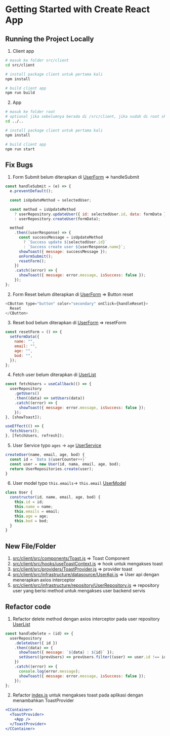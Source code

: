 # Getting Started with Create React App

## Running the Project Locally

1. Client app

```bash
# masuk ke folder src/client
cd src/client

# install package client untuk pertama kali
npm install

# build client app
npm run build
```

2. App

```bash
# masuk ke folder root
# optional jika sebelumnya berada di /src/client, jika sudah di root skip step ini
cd ../..

# install package client untuk pertama kali
npm install

# build client app
npm run start
```

## Fix Bugs

1. Form Submit belum diterapkan di [UserForm](src/client/src/components/UserForm.js#L36) => handleSubmit

```js
const handleSubmit = (e) => {
  e.preventDefault();

  const isUpdateMethod = selectedUser;

  const method = isUpdateMethod
    ? userRepository.updateUser({ id: selectedUser.id, data: formData })
    : userRepository.createUser(formData);

  method
    .then((userResponse) => {
      const successMessage = isUpdateMethod
        ? `Success update ${selectedUser.id}`
        : `Success create user ${userResponse.name}`;
      showToast({ message: successMessage });
      onFormSubmit();
      resetForm();
    })
    .catch((error) => {
      showToast({ message: error.message, isSuccess: false });
    });
};
```

2. Form Reset belum diterapkan di [UserForm](src/client/src/components/UserForm.js#L125) => Button reset

```js
<CButton type="button" color="secondary" onClick={handleReset}>
  Reset
</CButton>
```

3. Reset bod belum diterapkan di [UserForm](src/client/src/components/UserForm.js#L59) => resetForm

```js
const resetForm = () => {
  setFormData({
    name: "",
    email: "",
    age: "",
    bod: "",
  });
};
```

4. Fetch user belum diterapkan di [UserList](src/client/src/components/UserList.js#L19)

```js
const fetchUsers = useCallback(() => {
  userRepository
    .getUsers()
    .then((data) => setUsers(data))
    .catch((error) => {
      showToast({ message: error.message, isSuccess: false });
    });
}, [showToast]);

useEffect(() => {
  fetchUsers();
}, [fetchUsers, refresh]);
```

5. User Service typo `ages` -> `age` [UserService](src/services/UserService.js#L15)

```js
createUser(name, email, age, bod) {
  const id = `Data ${userCounter++}`
  const user = new User(id, nama, email, age, bod);
  return UserRepositories.create(user);
}
```

6. User model typo `this.emails`-> `this.email` [UserModel](src/models/User.js#L5)

```js
class User {
  constructor(id, name, email, age, bod) {
    this.id = id;
    this.name = name;
    this.emails = email;
    this.age = age;
    this.bod = bod;
  }
}
```

## New File/Folder

1. [src/client/src/components/Toast.js](src/client/src/components/Toast.js) => Toast Component
2. [src/client/src/hooks/useToastContext.js](src/client/src/hooks/useToastContext.js) => hook untuk mengakses toast
3. [src/client/src/providers/ToastProvider.js](src/client/src/providers/ToastProvider.js) => provider toast
4. [src/client/src/infrastructure/datasource/UserApi.js](src/client/src/infrastructure/datasource/UserApi.js) => User api dengan menerapkan axios interceptor
5. [src/client/src/infrastructure/repository/UserRepository.js](src/client/src/infrastructure/repository/UserRepository.js) => repository user yang berisi method untuk mengakses user backend servis

## Refactor code

1. Refactor delete method dengan axios interceptor pada user repository [UserList](src/client/src/components/UserList.js#L32)

```js
const handleDelete = (id) => {
  userRepository
    .deleteUser({ id })
    .then((data) => {
      showToast({ message: `${data} : ${id}` });
      setUsers((prevUsers) => prevUsers.filter((user) => user.id !== id));
    })
    .catch((error) => {
      console.log(error.message);
      showToast({ message: error.message, isSuccess: false });
    });
};
```

2. Refactor [index.js](src/client/src/index.js#L13) untuk mengakses toast pada aplikasi dengan menambahkan ToastProvider

```jsx
<CContainer>
  <ToastProvider>
    <App />
  </ToastProvider>
</CContainer>
```
